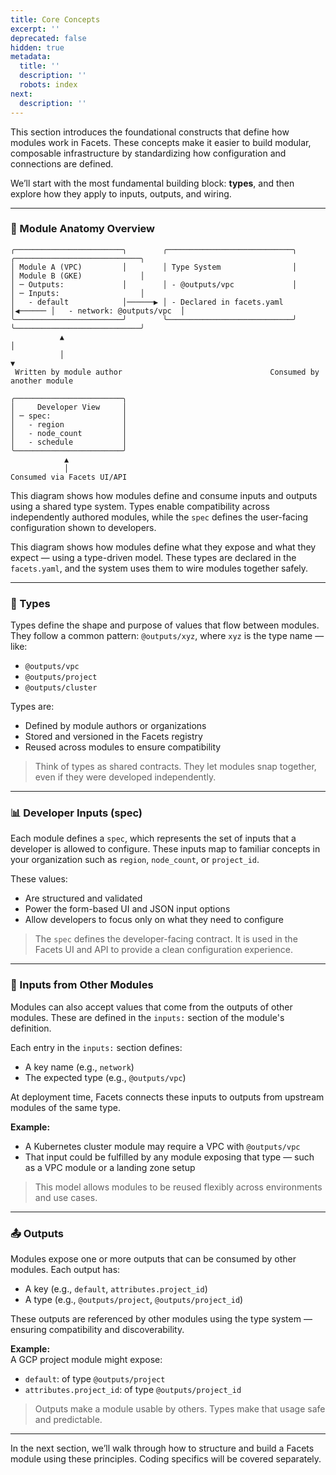 ```yaml
---
title: Core Concepts
excerpt: ''
deprecated: false
hidden: true
metadata:
  title: ''
  description: ''
  robots: index
next:
  description: ''
---
```

This section introduces the foundational constructs that define how modules work in Facets. These concepts make it easier to build modular, composable infrastructure by standardizing how configuration and connections are defined.

We’ll start with the most fundamental building block: **types**, and then explore how they apply to inputs, outputs, and wiring.

***

### 🧭 Module Anatomy Overview

```text
╭────────────────────────╮        ╭────────────────────────────╮        ╭────────────────────────────╮
│ Module A (VPC)         │        │ Type System                │        │ Module B (GKE)             │
│ ─ Outputs:             │        │ - @outputs/vpc             │        │ ─ Inputs:                  │
│   - default            │──────▶ │ - Declared in facets.yaml  │◀────── │   - network: @outputs/vpc  │
╰────────────────────────╯        ╰────────────────────────────╯        ╰────────────────────────────╯
           ▲                                                              │
           │                                                              ▼
 Written by module author                                 Consumed by another module

╭────────────────────────╮
│     Developer View     │
│ ─ spec:                │
│   - region             │
│   - node_count         │
│   - schedule           │
╰────────────────────────╯
            ▲
            │
Consumed via Facets UI/API
```

This diagram shows how modules define and consume inputs and outputs using a shared type system. Types enable compatibility across independently authored modules, while the `spec` defines the user-facing configuration shown to developers.

This diagram shows how modules define what they expose and what they expect — using a type-driven model. These types are declared in the `facets.yaml`, and the system uses them to wire modules together safely.

***

### 🧬 Types

Types define the shape and purpose of values that flow between modules. They follow a common pattern: `@outputs/xyz`, where `xyz` is the type name — like:

* `@outputs/vpc`
* `@outputs/project`
* `@outputs/cluster`

Types are:

* Defined by module authors or organizations
* Stored and versioned in the Facets registry
* Reused across modules to ensure compatibility

> Think of types as shared contracts. They let modules snap together, even if they were developed independently.

***

### 📊 Developer Inputs (spec)

Each module defines a `spec`, which represents the set of inputs that a developer is allowed to configure. These inputs map to familiar concepts in your organization such as `region`, `node_count`, or `project_id`.

These values:

* Are structured and validated
* Power the form-based UI and JSON input options
* Allow developers to focus only on what they need to configure

> The `spec` defines the developer-facing contract. It is used in the Facets UI and API to provide a clean configuration experience.

***

### 🧩 Inputs from Other Modules

Modules can also accept values that come from the outputs of other modules. These are defined in the `inputs:` section of the module's definition.

Each entry in the `inputs:` section defines:

* A key name (e.g., `network`)
* The expected type (e.g., `@outputs/vpc`)

At deployment time, Facets connects these inputs to outputs from upstream modules of the same type.

**Example:**

* A Kubernetes cluster module may require a VPC with `@outputs/vpc`
* That input could be fulfilled by any module exposing that type — such as a VPC module or a landing zone setup

> This model allows modules to be reused flexibly across environments and use cases.

***

### 📤 Outputs

Modules expose one or more outputs that can be consumed by other modules. Each output has:

* A key (e.g., `default`, `attributes.project_id`)
* A type (e.g., `@outputs/project`, `@outputs/project_id`)

These outputs are referenced by other modules using the type system — ensuring compatibility and discoverability.

**Example:**\
A GCP project module might expose:

* `default`: of type `@outputs/project`
* `attributes.project_id`: of type `@outputs/project_id`

> Outputs make a module usable by others. Types make that usage safe and predictable.

***

In the next section, we’ll walk through how to structure and build a Facets module using these principles. Coding specifics will be covered separately.
